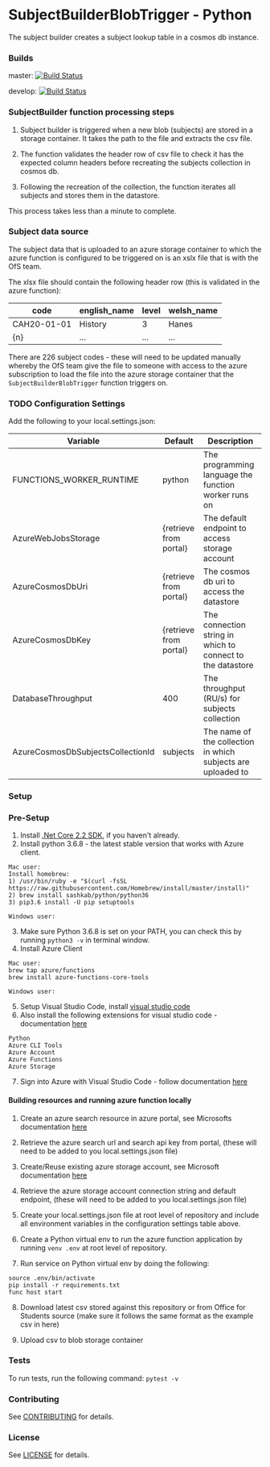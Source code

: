 SubjectBuilderBlobTrigger - Python
=========================================
The subject builder creates a subject lookup table in a cosmos db instance.

### Builds

master: [![Build Status](https://dev.azure.com/ofsbeta/discoverUni/_apis/build/status/prod/prod-subject-builder?branchName=master)](https://dev.azure.com/ofsbeta/discoverUni/_build/latest?definitionId=35&branchName=master)

develop: [![Build Status](https://dev.azure.com/ofsbeta/discoverUni/_apis/build/status/pre-prod/pp-subject-builder?branchName=develop)](https://dev.azure.com/ofsbeta/discoverUni/_build/latest?definitionId=32&branchName=develop)

### SubjectBuilder function processing steps

1. Subject builder is triggered when a new blob (subjects) are stored in a storage container. It takes the path to the file and extracts the csv file.

2. The function validates the header row of csv file to check it has the expected column headers before recreating the subjects collection in cosmos db.

3. Following the recreation of the collection, the function iterates all subjects and stores them in the datastore.

This process takes less than a minute to complete.

### Subject data source

The subject data that is uploaded to an azure storage container to which the azure function is configured to be triggered on is an xslx file that is with the OfS team.

The xlsx file should contain the following header row (this is validated in the azure function):

| code        | english_name | level | welsh_name |
| ----------- | ------------ | ----- | -----------|
| CAH20-01-01 | History      | 3     | Hanes      |
| {n}         | ...          | ...   | ...        |

There are 226 subject codes - these will need to be updated manually whereby the OfS team give the file to someone with access to the azure subscription to load the file into the azure storage container that the `SubjectBuilderBlobTrigger` function triggers on.

### TODO Configuration Settings

Add the following to your local.settings.json:

| Variable                            | Default                | Description                                                  |
| ----------------------------------- | ---------------------- | ------------------------------------------------------------ |
| FUNCTIONS_WORKER_RUNTIME            | python                 | The programming language the function worker runs on         |
| AzureWebJobsStorage                 | {retrieve from portal} | The default endpoint to access storage account               |
| AzureCosmosDbUri                    | {retrieve from portal} | The cosmos db uri to access the datastore                    |
| AzureCosmosDbKey                    | {retrieve from portal} | The connection string in which to connect to the datastore   |
| DatabaseThroughput                  | 400                    | The throughput (RU/s) for subjects collection                |
| AzureCosmosDbSubjectsCollectionId   | subjects               | The name of the collection in which subjects are uploaded to |

### Setup

### Pre-Setup

1) Install [.Net Core 2.2 SDK](https://dotnet.microsoft.com/download), if you haven't already.
2) Install python 3.6.8 - the latest stable version that works with Azure client.
```
Mac user:
Install homebrew:
1) /usr/bin/ruby -e "$(curl -fsSL https://raw.githubusercontent.com/Homebrew/install/master/install)"
2) brew install sashkab/python/python36
3) pip3.6 install -U pip setuptools

Windows user:
```
3) Make sure Python 3.6.8 is set on your PATH, you can check this by running `python3 -v` in terminal window.
4) Install Azure Client
```
Mac user:
brew tap azure/functions
brew install azure-functions-core-tools

Windows user:
```
5) Setup Visual Studio Code, install [visual studio code](https://code.visualstudio.com/)
6) Also install the following extensions for visual studio code - documentation [here](https://code.visualstudio.com/docs/editor/extension-gallery)

```
Python
Azure CLI Tools
Azure Account
Azure Functions
Azure Storage
```

7) Sign into Azure with Visual Studio Code - follow documentation [here](https://docs.microsoft.com/en-us/azure/azure-functions/tutorial-vs-code-serverless-python#_sign-in-to-azure)

#### Building resources and running azure function locally

1) Create an azure search resource in azure portal, see Microsofts documentation [here](https://docs.microsoft.com/en-us/azure/search/search-create-service-portal)

2) Retrieve the azure search url and search api key from portal, (these will need to be added to you local.settings.json file)

3) Create/Reuse existing azure storage account, see Microsoft documentation [here](https://docs.microsoft.com/en-us/azure/storage/common/storage-quickstart-create-account?tabs=azure-portal)

4) Retrieve the azure storage account connection string and default endpoint, (these will need to be added to you local.settings.json file)

5) Create your local.settings.json file at root level of repository and include all environment variables in the configuration settings table above.

6) Create a Python virtual env to run the azure function application by running `venv .env` at root level of repository.

7) Run service on Python virtual env by doing the following:
```
source .env/bin/activate
pip install -r requirements.txt
func host start
```

8) Download latest csv stored against this repository or from Office for Students source (make sure it follows the same format as the example csv in here)

9) Upload csv to blob storage container

### Tests

To run tests, run the following command: `pytest -v`

### Contributing

See [CONTRIBUTING](CONTRIBUTING.md) for details.

### License

See [LICENSE](LICENSE.md) for details.

